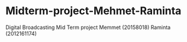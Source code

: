 # Midterm-project-Mehmet-Raminta
Digital Broadcasting	Mid Term project	Memmet (20158018)	Raminta (2012161174)
